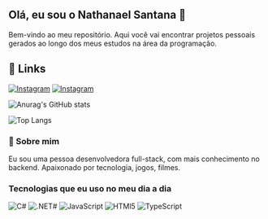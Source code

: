 
## Olá, eu sou o Nathanael Santana 🫡

Bem-vindo ao meu repositório. Aqui você vai encontrar projetos pessoais gerados ao longo dos meus estudos na área da programação.

## 🔗 Links
[![Instagram](https://img.shields.io/badge/Instagram-E4405F?style=for-the-badge&logo=instagram&logoColor=white)](https://www.instagram.com/nathanaelsouls/)
[![Instagram](https://img.shields.io/badge/LinkedIn-0077B5?style=for-the-badge&logo=linkedin&logoColor=white)](https://www.linkedin.com/in/nathanael-santana-9366a3174/)

![Anurag's GitHub stats](https://github-readme-stats.vercel.app/api?username=nathanaelsouls&show_icons=true&theme=radical)

![Top Langs](https://github-readme-stats.vercel.app/api/top-langs/?username=nathanaelsouls&layout=compact)

### 🚀 Sobre mim
Eu sou uma pessoa desenvolvedora full-stack, com mais conhecimento no backend. Apaixonado por tecnologia, jogos, filmes.

### Tecnologias que eu uso no meu dia a dia

![C#](https://img.shields.io/badge/C%23-239120?style=for-the-badge&logo=c-sharp&logoColor=white)
![.NET#](https://img.shields.io/badge/.NET-5C2D91?style=for-the-badge&logo=.net&logoColor=white)
![JavaScript](https://img.shields.io/badge/JavaScript-F7DF1E?style=for-the-badge&logo=javascript&logoColor=black)
![HTMl5](https://img.shields.io/badge/HTML5-E34F26?style=for-the-badge&logo=html5&logoColor=white)
![TypeScript](https://img.shields.io/badge/TypeScript-007ACC?style=for-the-badge&logo=typescript&logoColor=white)
